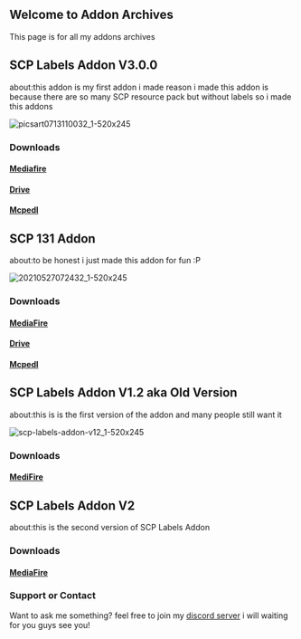 ## Welcome to Addon Archives

This page is for all my addons archives

## SCP Labels Addon V3.0.0
about:this addon is my first addon i made reason i made this addon is because there are so many SCP resource pack but without labels so i made this addons

![picsart0713110032_1-520x245](https://user-images.githubusercontent.com/93080889/138660264-4cd42494-6754-4026-bd65-33b51fb0e436.png)


### Downloads
#### [Mediafire](https://www.mediafire.com/file/m2ujqxr8crphhn9/SCP_Labels_Addon_V3.mcaddon/file)
#### [Drive](https://drive.google.com/file/d/1_Qr9mbHgTnBYs3qW24xxA_X2KyHcwSBG/view?usp=sharing)
#### [Mcpedl](https://mcpedl.com/scp-labels-addon/)

## SCP 131 Addon
about:to be honest i just made this addon for fun :P

![20210527072432_1-520x245](https://user-images.githubusercontent.com/93080889/138660140-3a233087-fe79-47d5-bf46-3e58056b3502.png)


### Downloads
#### [MediaFire](https://www.mediafire.com/download/6qondule9omdrab)
#### [Drive](https://drive.google.com/file/d/1lOmxcg6nS3LdWJF3cXS1bFgJCrCIOhf_/view?usp=drivesdk)
#### [Mcpedl](https://mcpedl.com/scp-131-addon/)

## SCP Labels Addon V1.2 aka Old Version
about:this is is the first version of the addon and many people still want it

![scp-labels-addon-v12_1-520x245](https://user-images.githubusercontent.com/93080889/138660486-d0a11cf5-e8e2-4ed1-adb3-bcc0c583ba2f.png)

### Downloads
#### [MediFire](https://www.mediafire.com/download/sfkqqr35o7dm2ek)

## SCP Labels Addon V2
about:this is the second version of SCP Labels Addon 

### Downloads
#### [MediaFire](https://www.mediafire.com/download/lc59xc13ciyqjlh)

### Support or Contact

Want to ask me something? feel free to join my [discord server](https://discord.gg/XMV7szVwHA) i will waiting for you guys see you!
